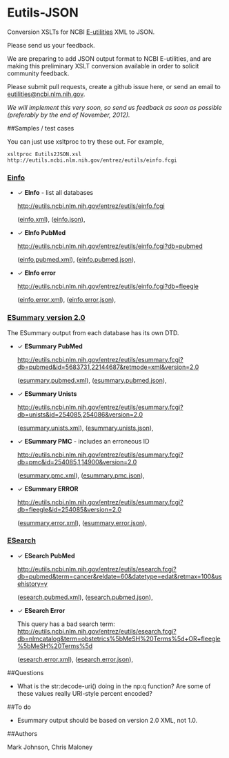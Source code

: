 ﻿Eutils-JSON
===========

Conversion XSLTs for NCBI [E-utilities](http://www.ncbi.nlm.nih.gov/books/NBK25501/) XML to JSON.

Please send us your feedback.

We are preparing to add JSON output format to NCBI E-utilities, and are making
this preliminary XSLT conversion available in order to solicit community feedback.

Please submit pull requests, create a github issue here, or send an email to
[eutilities@ncbi.nlm.nih.gov](mailto:eutilities@ncbi.nlm.nih.gov).

_We will implement this very soon, so send us feedback as soon as possible (preferably
by the end of November, 2012)._


##Samples / test cases

You can just use xsltproc to try these out.  For example,

    xsltproc Eutils2JSON.xsl http://eutils.ncbi.nlm.nih.gov/entrez/eutils/einfo.fcgi

### [Einfo](http://www.ncbi.nlm.nih.gov/books/NBK25499/#chapter4.EInfo)

+ ✓ **EInfo** - list all databases

    http://eutils.ncbi.nlm.nih.gov/entrez/eutils/einfo.fcgi

    ([einfo.xml](klortho/samples/einfo.xml)),
    ([einfo.json](klortho/samples/einfo.json)),

+ ✓ **EInfo PubMed**

    http://eutils.ncbi.nlm.nih.gov/entrez/eutils/einfo.fcgi?db=pubmed

    ([einfo.pubmed.xml](klortho/samples/einfo.pubmed.xml)),
    ([einfo.pubmed.json](klortho/samples/einfo.pubmed.json)),

+ ✓ **EInfo error**

    http://eutils.ncbi.nlm.nih.gov/entrez/eutils/einfo.fcgi?db=fleegle

    ([einfo.error.xml](klortho/samples/einfo.error.xml)),
    ([einfo.error.json](klortho/samples/einfo.error.json)),

### [ESummary version 2.0](http://www.ncbi.nlm.nih.gov/books/NBK25499/#chapter4.ESummary)

The ESummary output from each database has its own DTD.

+ ✓ **ESummary PubMed**

    http://eutils.ncbi.nlm.nih.gov/entrez/eutils/esummary.fcgi?db=pubmed&id=5683731,22144687&retmode=xml&version=2.0

    ([esummary.pubmed.xml](klortho/samples/esummary.pubmed.xml)),
    ([esummary.pubmed.json](klortho/samples/esummary.pubmed.json)),

+ ✓ **ESummary Unists**

    http://eutils.ncbi.nlm.nih.gov/entrez/eutils/esummary.fcgi?db=unists&id=254085,254086&version=2.0

    ([esummary.unists.xml](klortho/samples/esummary.unists.xml)),
    ([esummary.unists.json](klortho/samples/esummary.unists.json)),

+ ✓ **ESummary PMC** - includes an erroneous ID

    http://eutils.ncbi.nlm.nih.gov/entrez/eutils/esummary.fcgi?db=pmc&id=254085,1,14900&version=2.0

    ([esummary.pmc.xml](klortho/samples/esummary.pmc.xml)),
    ([esummary.pmc.json](klortho/samples/esummary.pmc.json)),

+ ✓ **ESummary ERROR**

    http://eutils.ncbi.nlm.nih.gov/entrez/eutils/esummary.fcgi?db=fleegle&id=254085&version=2.0

    ([esummary.error.xml](klortho/samples/esummary.error.xml)),
    ([esummary.error.json](klortho/samples/esummary.error.json)),

### [ESearch](http://www.ncbi.nlm.nih.gov/books/NBK25499/#chapter4.ESearch)

+ ✓ **ESearch PubMed**

    http://eutils.ncbi.nlm.nih.gov/entrez/eutils/esearch.fcgi?db=pubmed&term=cancer&reldate=60&datetype=edat&retmax=100&usehistory=y

    ([esearch.pubmed.xml](klortho/samples/esearch.pubmed.xml)),
    ([esearch.pubmed.json](klortho/samples/esearch.pubmed.json)),

+ ✓ **ESearch Error**

    This query has a bad search term:
    http://eutils.ncbi.nlm.nih.gov/entrez/eutils/esearch.fcgi?db=nlmcatalog&term=obstetrics%5bMeSH%20Terms%5d+OR+fleegle%5bMeSH%20Terms%5d

    ([esearch.error.xml](klortho/samples/esearch.error.xml)),
    ([esearch.error.json](klortho/samples/esearch.error.json)),


##Questions

* What is the str:decode-uri() doing in the np:q function?  Are some of these values
really URI-style percent encoded?

##To do

* Esummary output should be based on version 2.0 XML, not 1.0.

##Authors

Mark Johnson, Chris Maloney
